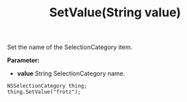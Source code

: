 ﻿---
uid: crmscript_ref_NSSelectionCategory_SetValue
title: SetValue(String value)
intellisense: NSSelectionCategory.SetValue
keywords: NSSelectionCategory, SetValue
so.topic: reference
---

Set the name of the SelectionCategory item.

**Parameter:** 
 - **value** String SelectionCategory name.

```crmscript
NSSelectionCategory thing;
thing.SetValue("frotz");
```

